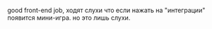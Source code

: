 good front-end job, ходят слухи что если нажать на "интеграции" появится мини-игра. но это лишь слухи.